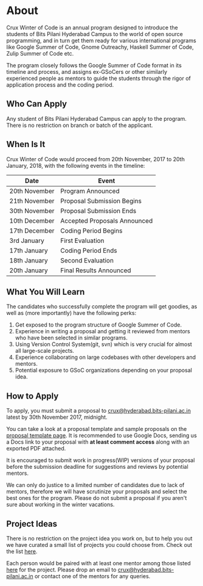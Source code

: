# About

Crux Winter of Code is an annual program designed to introduce the students of Bits Pilani Hyderabad Campus to the world of open source programming, and in turn get them ready for various international programs like Google Summer of Code, Gnome Outreachy, Haskell Summer of Code, Zulip Summer of Code etc.

The program closely follows the Google Summer of Code format in its timeline and process, and assigns ex-GSoCers or other similarly experienced people as mentors to guide the students through the rigor of application process and the coding period.

## Who Can Apply

Any student of Bits Pilani Hyderabad Campus can apply to the program. There is no restriction on branch or batch of the applicant.

## When Is It

Crux Winter of Code would proceed from 20th November, 2017 to 20th January, 2018, with the following events in the timeline:

| Date | Event |
| --- | --- |
| 20th November | Program Announced |
| 21th November | Proposal Submission Begins |
| 30th November | Proposal Submission Ends |
| 10th December | Accepted Proposals Announced |
| 17th December | Coding Period Begins |
| 3rd January   | First Evaluation |
| 17th January  | Coding Period Ends |
| 18th January  | Second Evaluation |
| 20th January  | Final Results Announced |

<!-- Please read the [full timeline](timeline) as well for more details. -->

## What You Will Learn

The candidates who successfully complete the program will get goodies, as well as (more importantly) have the following perks:

1. Get exposed to the program structure of Google Summer of Code.
2. Experience in writing a proposal and getting it reviewed from mentors who have been selected in similar programs.
3. Using Version Control System(git, svn) which is very crucial for almost all large-scale projects.
4. Experience collaborating on large codebases with other developers and mentors.
5. Potential exposure to GSoC organizations depending on your proposal idea.

## How to Apply

To apply, you must submit a proposal to [crux@hyderabad.bits-pilani.ac.in](mailto:crux@hyderabad.bits-pilani.ac.in) latest by 30th November 2017, midnight.

You can take a look at a proposal template and sample proposals on the [proposal template page](proposal-template). It is recommended to use Google Docs, sending us a Docs link to your proposal with **at least comment access** along with an exported PDF attached.

It is encouraged to submit work in progress(WIP) versions of your proposal before the submission deadline for suggestions and reviews by potential mentors.

We can only do justice to a limited number of candidates due to lack of mentors, therefore we will have scrutinize your proposals and select the best ones for the program. Please do not submit a proposal if you aren't sure about working in the winter vacations.

## Project Ideas

There is no restriction on the project idea you work on, but to help you out we have curated a small list of projects you could choose from. Check out the list [here](projects).

Each person would be paired with at least one mentor among those listed [here](mentors) for the project. Please drop an email to crux@hyderabad.bits-pilani.ac.in or contact one of the mentors for any queries.
